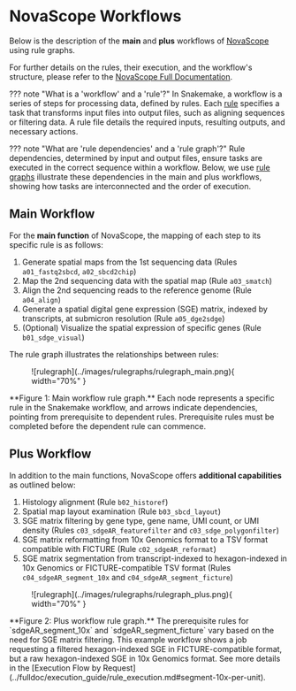 # NovaScope Workflows

Below is the description of the **main** and **plus** workflows of [NovaScope](../index.md) using rule graphs.

For further details on the rules, their execution, and the workflow's structure, please refer to the [NovaScope Full Documentation](../fulldoc/intro.md).

??? note "What is a 'workflow' and a 'rule'?"
    In Snakemake, a workflow is a series of steps for processing data, defined by rules. Each [rule](../fulldoc/execution_guide/core_concepts.md#rule) specifies a task that transforms input files into output files, such as aligning sequences or filtering data. A rule file details the required inputs, resulting outputs, and necessary actions.

??? note "What are 'rule dependencies' and a 'rule graph'?"
    Rule dependencies, determined by input and output files, ensure tasks are executed in the correct sequence within a workflow. Below, we use [rule graphs](../fulldoc/execution_guide/core_concepts.md#rulegraph) illustrate these dependencies in the main and plus workflows, showing how tasks are interconnected and the order of execution.

## Main Workflow

For the **main function** of NovaScope, the mapping of each step to its specific rule is as follows:

1. Generate spatial maps from the 1st sequencing data (Rules `a01_fastq2sbcd`, `a02_sbcd2chip`)
2. Map the 2nd sequencing data with the spatial map (Rule `a03_smatch`)
3. Align the 2nd sequencing reads to the reference genome (Rule `a04_align`)
4. Generate a spatial digital gene expression (SGE) matrix, indexed by transcripts, at submicron resolution (Rule `a05_dge2sdge`)
5. (Optional) Visualize the spatial expression of specific genes (Rule `b01_sdge_visual`)

The rule graph illustrates the relationships between rules:

<figure markdown="span">
![rulegraph](../images/rulegraphs/rulegraph_main.png){ width="70%" }
</figure>
**Figure 1: Main workflow rule graph.** Each node represents a specific rule in the Snakemake workflow, and arrows indicate dependencies, pointing from prerequisite to dependent rules. Prerequisite rules must be completed before the dependent rule can commence.

## Plus Workflow

In addition to the main functions, NovaScope offers **additional capabilities** as outlined below:

1. Histology alignment (Rule `b02_historef`)
2. Spatial map layout examination (Rule `b03_sbcd_layout`)
3. SGE matrix filtering by gene type, gene name, UMI count, or UMI density (Rules `c03_sdgeAR_featurefilter` and `c03_sdge_polygonfilter`)
4. SGE matrix reformatting from 10x Genomics format to a TSV format compatible with FICTURE (Rule `c02_sdgeAR_reformat`)
5. SGE matrix segmentation from transcript-indexed to hexagon-indexed in 10x Genomics or FICTURE-compatible TSV format (Rules `c04_sdgeAR_segment_10x` and `c04_sdgeAR_segment_ficture`)

<figure markdown="span">
![rulegraph](../images/rulegraphs/rulegraph_plus.png){ width="70%" }
</figure>
**Figure 2: Plus workflow rule graph.** The prerequisite rules for `sdgeAR_segment_10x` and `sdgeAR_segment_ficture` vary based on the need for SGE matrix filtering. This example workflow shows a job requesting a filtered hexagon-indexed SGE in FICTURE-compatible format, but a raw hexagon-indexed SGE in 10x Genomics format. See more details in the [Execution Flow by Request](../fulldoc/execution_guide/rule_execution.md#segment-10x-per-unit).
